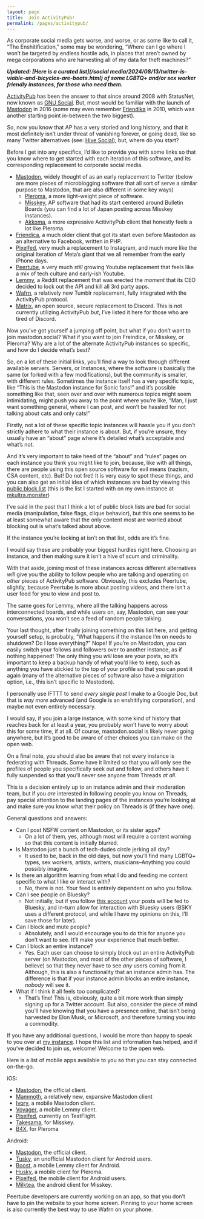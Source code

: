 ```yaml
---
layout: page
title:  Join ActivityPub!
permalink: /pages/activitypub/
---
```


<p>As corporate social media gets worse, and worse, or as some like to call it, &#8220;The Enshitification,&#8221; some may be wondering, &#8220;Where can I go where I won&#8217;t be targeted by endless hostile ads, in places that aren&#8217;t owned by mega corporations who are harvesting all of my data for theft machines?&#8221;</p>

***Updated: [Here is a curated list](/social media/2024/08/13/twitter-is-viable-and-bicycles-are-boats.html) of some LGBTQ+ and/or sex worker friendly instances, for those who need them.***

<p><a href="https://en.wikipedia.org/wiki/ActivityPub" target="_blank" rel="noreferrer noopener nofollow">ActivityPub</a> has been the answer to that since around 2008 with StatusNet, now known as <a href="https://en.wikipedia.org/wiki/GNU_social" target="_blank" rel="noreferrer noopener nofollow">GNU Social</a>. But, most would be familiar with the launch of <a href="https://en.wikipedia.org/wiki/Mastodon_(social_network)" target="_blank" rel="noreferrer noopener nofollow">Mastodon</a> in 2016 (some may even remember <a href="https://en.wikipedia.org/wiki/Friendica" target="_blank" rel="noreferrer noopener nofollow">Friendika</a> in 2010, which was another starting point in-between the two biggest).</p>



<p>So, now you know that AP has a very storied and long history, and that it most definitely isn&#8217;t under threat of vanishing forever, or going dead, like so many Twitter alternatives (see: <a href="https://www.hivesocial.app/" target="_blank" rel="noreferrer noopener nofollow">Hive Social</a>), but, where do you start?</p>



<p>Before I get into any specifics, I&#8217;d like to provide you with some links so that you know where to get started with each iteration of this software, and its corresponding replacement to corporate social media.</p>



<ul>
<li><a href="https://joinmastodon.org/" target="_blank" rel="noreferrer noopener nofollow">Mastodon</a>, widely thought of as an early replacement to Twitter (below are more pieces of microblogging software that all sort of serve a similar purpose to Mastodon, that are also different in some key ways)
<ul>
<li><a href="https://pleroma.social/" target="_blank" rel="noreferrer noopener nofollow">Pleroma</a>, a more light-weight piece of software.</li>



<li><a href="https://misskey-hub.net/en/docs/about-misskey/" target="_blank" rel="noreferrer noopener nofollow">Misskey</a>, AP software that had its start centered around Bulletin Boards (you can find a lot of Japan posting across Misskey instances).</li>



<li><a href="https://akkoma.social/" target="_blank" rel="noreferrer noopener nofollow">Akkoma</a>, a more expressive AcitivityPub client that honestly feels a lot like Pleroma.</li>
</ul>
</li>



<li><a href="https://friendi.ca/" target="_blank" rel="noreferrer noopener nofollow">Friendica</a>, a much older client that got its start even before Mastodon as an alternative to Facebook, written in PHP.</li>



<li><a href="https://pixelfed.org/how-to-join" target="_blank" rel="noreferrer noopener nofollow">Pixelfed</a>, very much a replacement to Instagram, and much more like the original iteration of Meta&#8217;s giant that we all remember from the early iPhone days.</li>



<li><a href="https://joinpeertube.org/" target="_blank" rel="noreferrer noopener nofollow">Peertube</a>, a very much <em>still</em> growing Youtube replacement that feels like a mix of tech culture and early-ish Youtube.</li>



<li><a href="https://join-lemmy.org/" target="_blank" rel="noreferrer noopener nofollow">Lemmy</a>, a Reddit replacement that was erected the <em>moment</em> that its CEO decided to lock out the API and kill all 3rd party apps.</li>



<li><a href="https://app.wafrn.net/" target="_blank" rel="noreferrer noopener nofollow">Wafrn</a>, a relatively new Tumblr replacement, fully integrated with the ActivityPub protocol.</li>



<li><a href="https://joinmatrix.org/" target="_blank" rel="noreferrer noopener nofollow">Matrix</a>, an open source, secure replacement to Discord. This is not currently utilizing ActivityPub <em>but</em>, I&#8217;ve listed it here for those who are tired of Discord.</li>
</ul>



<p>Now you&#8217;ve got yourself a jumping off point, but what if you don&#8217;t want to join mastodon.social? What if you want to join Freindica, or Misskey, or Pleroma? Why are a lot of the alternate ActivityPub instances so specific, and how do I decide what&#8217;s best?</p>



<p>So, on a lot of these initial links, you&#8217;ll find a way to look through different available servers. Servers, or Instances, where the software is basically the same (or forked with a few modifications), but the community is smaller, with different rules. Sometimes the instance itself has a very specific topic, like &#8220;This is the Mastodon instance for Sonic fans!&#8221; and it&#8217;s possible something like that, seen over and over with numerous topics might seem intimidating, might push you away to the point where you&#8217;re like, &#8220;Man, I just want something general, where I can post, and won&#8217;t be hassled for not talking about cats and only cats!&#8221;</p>



<p>Firstly, not a lot of these specific topic instances will hassle you if you don&#8217;t strictly adhere to what their instance is about. But, if you&#8217;re unsure, they usually have an &#8220;about&#8221; page where it&#8217;s detailed what&#8217;s acceptable and what&#8217;s not.</p>



<p>And it&#8217;s very important to take heed of the &#8220;about&#8221; and &#8220;rules&#8221; pages on each instance you think you might like to join, because, like with all things, there are people using this open source software for evil means (nazism, CSA content, etc). But! Do not fret! It is very easy to spot these things, and you can also get an initial idea of which instances are bad by viewing this <a href="https://github.com/gardenfence/blocklist/blob/main/gardenfence-mastodon.csv" target="_blank" rel="noreferrer noopener nofollow">public block list</a> (this is the list I started with on my own instance at <a href="https://mkultra.monster/" target="_blank" rel="noreferrer noopener nofollow">mkultra.monster</a>)</p>



<p>I&#8217;ve said in the past that I think a lot of public block lists are bad for social media (manipulation, false flags, clique behavior), but this one seems to be at least somewhat aware that the only content most are worried about blocking out is what&#8217;s talked about above.</p>



<p>If the instance you&#8217;re looking at isn&#8217;t on that list, odds are it&#8217;s fine.</p>



<p>I would say these are probably your biggest hurdles right here. Choosing an instance, and then making sure it isn&#8217;t a hive of scum and criminality.</p>



<p>With that aside, joining most of these instances across different alternatives <em>will</em> give you the ability to follow people who are talking and operating on <em>other</em> pieces of ActivityPub software. Obviously, this excludes Peertube, slightly, because Peertube is more about posting videos, and there isn&#8217;t a user feed for you to view and post to.</p>



<p>The same goes for Lemmy, where all the talking happens across interconnected boards, and while users on, say, Mastodon, can see your conversations, you won&#8217;t see a feed of random people talking.</p>



<p>Your last thought, after finally joining something on this list here, and getting yourself setup, is probably, &#8220;What happens if the instance I&#8217;m on needs to shutdown? Do I lose everything?&#8221; Nope! If you&#8217;re on Mastodon, you can easily switch your follows and followers over to another instance, as if nothing happened! The only thing you <em>will</em> lose are your posts, so it&#8217;s important to keep a backup handy of what you&#8217;d like to keep, such as anything you have stickied to the top of your profile so that you can post it again (many of the alternative pieces of software also have a migration option, i.e., this isn&#8217;t specific to Mastodon).</p>



<p>I personally use IFTTT to send <em>every single post</em> I make to a Google Doc, but that is <em>way more</em> advanced (and Google is an enshitifying corporation), and maybe not even entirely necessary.</p>



<p>I would say, if you join a large instance, with some kind of history that reaches back for at least a year, you probably won&#8217;t have to worry about this for some time, if at all. Of course, mastodon.social is likely never going anywhere, but it&#8217;s good to be aware of other choices you can make on the open web.</p>



<p>On a final note, you should also be aware that not every instance is federating with Threads. Some have it limited so that you will only see the profiles of people you specifically seek out and follow, and others have it fully suspended so that you&#8217;ll never see anyone from Threads <em>at all</em>.</p>



<p>This is a decision entirely up to an instance admin and their moderation team, but if you <em>are</em> interested in following people you know on Threads, pay special attention to the landing pages of the instances you&#8217;re looking at and make sure you know what their policy on Threads is (if they have one).</p>



<p>General questions and answers:</p>



<ul>
<li>Can I post NSFW content on Mastodon, or its sister apps?
<ul>
<li>On a lot of them, yes, although most will require a content warning so that this content is initially blurred.</li>
</ul>
</li>



<li>Is Mastodon just a bunch of tech-dudes circle jerking all day?
<ul>
<li>It used to be, back in the old days, but now you&#8217;ll find many LGBTQ+ types, sex workers, artists, writers, musicians&#8211;Anything you could possibly imagine.</li>
</ul>
</li>



<li>Is there an algorithm learning from what I do and feeding me content specific to what I like or interact with?
<ul>
<li>No, there is not. Your feed is entirely dependent on who you follow.</li>
</ul>
</li>



<li>Can I see people on Bluesky?
<ul>
<li>Not initially, but if you follow <a href="https://mkultra.monster/@bsky.brid.gy@bsky.brid.gy" target="_blank" rel="noreferrer noopener nofollow">this account</a> your posts will be fed to Bluesky, and in-turn allow for interaction with Bluesky users (BSKY uses a different protocol, and while I have my opinions on this, I&#8217;ll save those for later).</li>
</ul>
</li>



<li>Can I block and mute people?
<ul>
<li>Absolutely, and I would encourage you to do this for anyone you don&#8217;t want to see. It&#8217;ll make your experience that much better.</li>
</ul>
</li>



<li>Can I block an entire instance?
<ul>
<li>Yes. Each user can choose to simply block out an entire ActivityPub server (on Mastodon, and most of the other pieces of software, I believe) so that they never have to see <em>any</em> users coming from it. Although, this is also a functionality that an instance admin has. The difference is that if your instance admin blocks an entire instance, <em>nobody</em> will see it.</li>
</ul>
</li>



<li>What if I think it all feels too complicated?
<ul>
<li>That&#8217;s fine! This is, obviously, quite a bit more work than simply signing up for a Twitter account. But also, consider the piece of mind you&#8217;ll have knowing that you have a presence online, that isn&#8217;t being harvested by Elon Musk, or Microsoft, and therefore turning you into a commodity.</li>
</ul>
</li>
</ul>



<p>If you have any additional questions, I would be more than happy to speak to you over at <a href="https://mkultra.monster/@cmdr_nova" target="_blank" rel="noreferrer noopener nofollow">my instance</a>. I hope this list and information has helped, and if you&#8217;ve decided to join us, welcome! Welcome to the open web.</p>



<p>Here is a list of mobile apps available to you so that you can stay connected on-the-go.</p>



<p>iOS:</p>



<ul>
<li><a href="https://apps.apple.com/us/app/mastodon/id1571998974" target="_blank">Mastodon</a>, the official client.</li>

<li><a href="https://apps.apple.com/us/app/mammoth-for-mastodon/id1667573899" target="_blank">Mammoth</a>, a relatively new, expansive Mastodon client</li>

<li><a href="https://apps.apple.com/us/app/ivory-for-mastodon-by-tapbots/id6444602274" target="_blank">Ivory</a>, a mobile Mastodon client.</li>

<li><a href="https://apps.apple.com/us/app/voyager-for-lemmy/id6451429762" target="_blank">Voyager</a>, a mobile Lemmy client.</li>

<li><a href="https://pixelfed.org/mobile-apps" target="_blank">Pixelfed</a>, currently on TestFlight.</li>

<li><a href="https://apps.apple.com/us/app/takesama/id1622199470" target="_blank">Takesama</a>, for Misskey.</li>

<li><a href="https://apps.apple.com/us/app/b4x-for-pleroma-mastodon/id1538396871" target="_blank">B4X</a>, for Pleroma</li>
</ul>



<p>Android:</p>



<ul>
<li><a href="https://play.google.com/store/apps/details?id=org.joinmastodon.android&amp;hl=en_US" target="_blank" rel="noreferrer noopener nofollow">Mastodon</a>, the official client.</li>



<li><a href="https://play.google.com/store/apps/details?id=com.keylesspalace.tusky&amp;hl=en_US" target="_blank" rel="noreferrer noopener nofollow">Tusky</a>, an unofficial Mastodon client for Android users.</li>



<li><a href="https://play.google.com/store/apps/details?id=com.rubenmayayo.lemmy&amp;hl=en_US" target="_blank" rel="noreferrer noopener nofollow">Boost</a>, a mobile Lemmy client for Android.</li>



<li><a href="https://play.google.com/store/apps/details?id=su.xash.husky&amp;hl=en_US&amp;gl=US&amp;pli=1" target="_blank" rel="noreferrer noopener nofollow">Husky</a>, a mobile client for Pleroma.</li>



<li><a href="https://play.google.com/store/apps/details?id=com.pixelfed&amp;hl=en_US" target="_blank" rel="noreferrer noopener nofollow">Pixelfed</a>, the mobile client for Android users.</li>



<li><a href="https://play.google.com/store/apps/details?id=jp.panta.misskeyandroidclient&amp;hl=en_US" target="_blank" rel="noreferrer noopener nofollow">Milktea</a>, the android client for Misskey.</li>
</ul>



<p>Peertube developers are currently working on an app, so that you don&#8217;t have to pin the website to your home screen. Pinning to your home screen is also currently the best way to use Wafrn on your phone.</p>